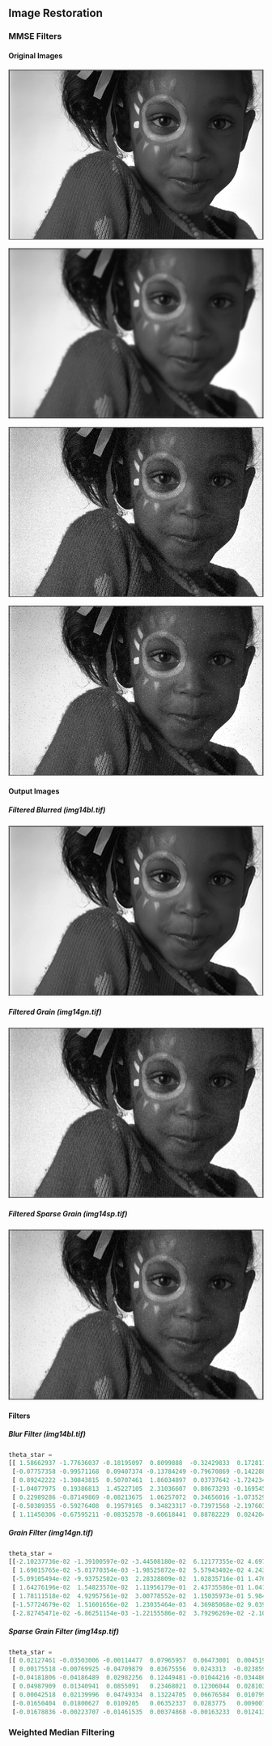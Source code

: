 ## Image Restoration

### MMSE Filters

#### Original Images

![alt text](../images/img_g.png)

![alt text](../images/img_bl.png)

![alt text](../images/img_gn.png)

![alt text](../images/img_sp.png)

#### Output Images

##### Filtered Blurred (img14bl.tif)

![alt text](../images/filtered_img_bl.png)

##### Filtered Grain (img14gn.tif)

![alt text](../images/filtered_img_gn.png)

##### Filtered Sparse Grain (img14sp.tif)

![alt text](../images/filtered_img_sp.png)

#### Filters

##### Blur Filter (img14bl.tif)

```py
theta_star =
[[ 1.58662937 -1.77636037 -0.18195097  0.8099888  -0.32429833  0.17281192 0.51186547]
 [-0.07757358 -0.99571168  0.09407374 -0.13784249 -0.79670869 -0.1422887 -0.15685742]
 [ 0.89242222 -1.30843815  0.50707461  1.86034897  0.03737642 -1.72423461 -0.15164415]
 [-1.04077975  0.19386813  1.45227105  2.31036607  0.80673293 -0.16954558 0.04773358]
 [ 0.22989286 -0.87149869 -0.08213675  1.06257072  0.34656016 -1.07352948 0.69357394]
 [-0.50389355 -0.59276408  0.19579165  0.34823317 -0.73971568 -2.19760302 1.17881683]
 [ 1.11450306 -0.67595211 -0.08352578 -0.60618441  0.88782229  0.02420487 0.04463162]]
```

##### Grain Filter (img14gn.tif)

```py
theta_star =
[[-2.10237736e-02 -1.39100597e-02 -3.44508180e-02  6.12177355e-02 4.69732119e-02  1.25872454e-02 -1.82431520e-02]
 [ 1.69015765e-02 -5.01770354e-03 -1.98525872e-02  5.57943402e-02 4.24371855e-02 -3.32136857e-02 -2.85983262e-02]
 [-5.09105494e-02 -9.93752502e-03  2.28328809e-02  1.02835716e-01 1.47605180e-02 -4.40270798e-02 -5.02643095e-02]
 [ 1.64276196e-02  1.54823570e-02  1.11956179e-01  2.43735586e-01 1.04173127e-01  5.62519884e-02  2.59118175e-02]
 [ 1.78111518e-02  4.92957561e-02  3.00778552e-02  1.15035973e-01 5.98409985e-02  1.68146474e-02  3.10760887e-02]
 [-1.57724679e-02  1.51601656e-02  1.23035464e-03  4.36985068e-02 9.03948088e-03  3.59433669e-02 -7.26633472e-03]
 [-2.82745471e-02 -6.86251154e-03 -1.22155586e-02  3.79296269e-02 -2.10285184e-05  7.07343996e-03 -1.35792671e-02]]
```

##### Sparse Grain Filter (img14sp.tif)

```py
theta_star =
[[ 0.02127461 -0.03503006 -0.00114477  0.07965957  0.06473001  0.00451991 -0.0205594 ]
 [ 0.00175518 -0.00769925 -0.04709879  0.03675556  0.0243313  -0.02385908 -0.03043562]
 [-0.04181806 -0.04186489  0.02982256  0.12449481 -0.01044216 -0.03448667 -0.05109824]
 [ 0.04987909  0.01340941  0.0855091   0.23468021  0.12306044  0.02810357 0.06205186]
 [ 0.00042518  0.02139996  0.04749334  0.13224705  0.06676584  0.0107997 0.01479232]
 [-0.01650404  0.01800627  0.0109205   0.06352337  0.0283775   0.00900784 -0.02739613]
 [-0.01678836 -0.00223707 -0.01461535  0.00374868 -0.00163233  0.01241363 0.00550534]]
```

### Weighted Median Filtering

